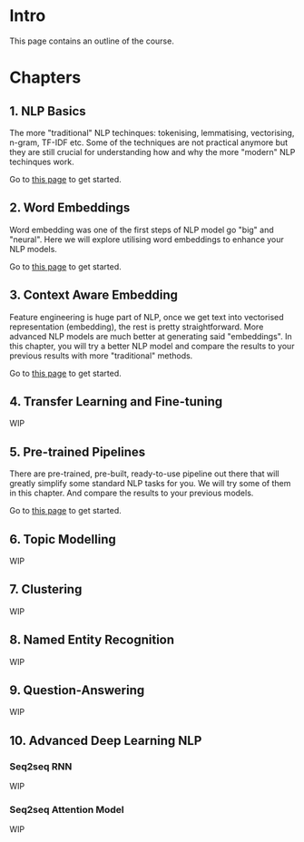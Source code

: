 # Intro
This page contains an outline of the course. 

# Chapters

## 1. NLP Basics
The more "traditional" NLP techinques: tokenising, lemmatising, vectorising, n-gram, TF-IDF etc. Some of the techniques are not practical anymore but they are still crucial for understanding how and why the more "modern" NLP techinques work. 

Go to [this page](nlp_basics.md) to get started. 

## 2. Word Embeddings
Word embedding was one of the first steps of NLP model go "big" and "neural". Here we will explore utilising word embeddings to enhance your NLP models. 

Go to [this page](word_embedding.md) to get started. 

## 3. Context Aware Embedding
Feature engineering is huge part of NLP, once we get text into vectorised representation (embedding), the rest is pretty straightforward. More advanced NLP models are much better at generating said "embeddings". In this chapter, you will try a better NLP model and compare the results to your previous results with more "traditional" methods. 

Go to [this page](context_aware_embedding.md) to get started. 


## 4. Transfer Learning and Fine-tuning
WIP

## 5. Pre-trained Pipelines
There are pre-trained, pre-built, ready-to-use pipeline out there that will greatly simplify some standard NLP tasks for you. We will try some of them in this chapter. And compare the results to your previous models. 

Go to [this page](pre-trained_pipeline.md) to get started. 

## 6. Topic Modelling
WIP

## 7. Clustering
WIP

## 8. Named Entity Recognition
WIP

## 9. Question-Answering
WIP

## 10. Advanced Deep Learning NLP
### Seq2seq RNN
WIP
### Seq2seq Attention Model
WIP
